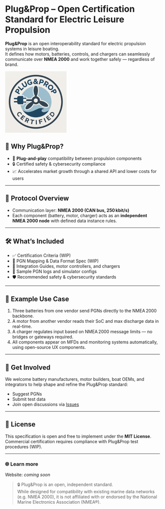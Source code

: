 # Plug&Prop – Open Certification Standard for Electric Leisure Propulsion

**Plug&Prop** is an open interoperability standard for electric propulsion systems in leisure boating.  
It defines how motors, batteries, controls, and chargers can seamlessly communicate over **NMEA 2000** and work together safely — regardless of brand.

<img src="./logo.png" alt="Plug&Prop Certified Badge" width="200"/>

## 🌊 Why Plug&Prop?

- 🧩 **Plug-and-play** compatibility between propulsion components  
- 🔒 Certified safety & cybersecurity compliance  
- 📈 Accelerates market growth through a shared API and lower costs for users

---

## 📡 Protocol Overview

- Communication layer: **NMEA 2000 (CAN bus, 250 kbit/s)**
- Each component (battery, motor, charger) acts as an **independent NMEA 2000 node** with defined data instance rules.

---

## 🛠 What’s Included

- ✅ Certification Criteria (WIP)  
- 📖 PGN Mapping & Data Format Spec (WIP)  
- 💬 Integration Guides, motor controllers, and chargers
- 🧪 Sample PGN logs and simulator configs  
- 🛡 Recommended safety & cybersecurity standards

---

## 🧪 Example Use Case

1. Three batteries from one vendor send PGNs directly to the NMEA 2000 backbone.  
2. A motor from another vendor reads their SoC and max discharge data in real-time.  
3. A charger regulates input based on NMEA 2000 message limits — no bridges or gateways required.  
4. All components appear on MFDs and monitoring systems automatically, using open-source UX components.

---

## 🤝 Get Involved

We welcome battery manufacturers, motor builders, boat OEMs, and integrators to help shape and refine the Plug&Prop standard:

- Suggest PGNs  
- Submit test data  
- Join open discussions via [Issues](https://github.com/kkataev/plug-and-prop/issues)

---

## 📜 License

This specification is open and free to implement under the **MIT License**.  
Commercial certification requires compliance with Plug&Prop test procedures (WIP).

---

### 🌐 Learn more

Website: _coming soon_

> 🔒 Plug&Prop is an open, independent standard.  
> While designed for compatibility with existing marine data networks (e.g. NMEA 2000), it is not affiliated with or endorsed by the National Marine Electronics Association (NMEA®).
